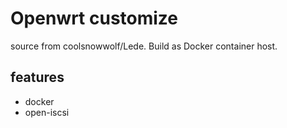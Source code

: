 # Openwrt customize

source from coolsnowwolf/Lede.
Build as Docker container host.

## features

* docker
* open-iscsi

